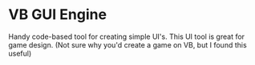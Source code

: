 # VB GUI Engine

Handy code-based tool for creating simple UI's. This UI tool is great for game
design. (Not sure why you'd create a game on VB, but I found this useful)
